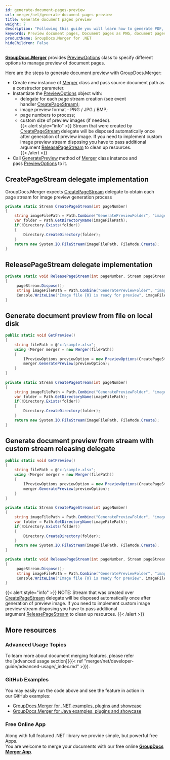 ```yaml
---
id: generate-document-pages-preview
url: merger/net/generate-document-pages-preview
title: Generate document pages preview
weight: 7
description: "Following this guide you will learn how to generate PDF, Word, Excel, PowerPoint documents thumbnails and preview document pages using GroupDocs.Merger for .NET API."
keywords: Preview document pages, Document pages as PNG, document pages as JPG, Document preview
productName: GroupDocs.Merger for .NET
hideChildren: False
---
```

**[GroupDocs.Merger](https://products.groupdocs.com/merger/net)** provides [PreviewOptions](https://apireference.groupdocs.com/net/merger/groupdocs.merger.domain.options/previewoptions) class to specify different options to manage preview of document pages.  
  
Here are the steps to generate document preview with GroupDocs.Merger:
*   Create new instance of [Merger](https://apireference.groupdocs.com/net/merger/groupdocs.merger/merger) class and pass source document path as a constructor parameter.    
*   Instantiate the [PreviewOptions](https://apireference.groupdocs.com/net/merger/groupdocs.merger.domain.options/previewoptions) object with:    
    *   delegate for each page stream creation (see event handler [CreatePageStream](https://apireference.groupdocs.com/net/merger/groupdocs.merger.domain.common/createpagestream));         
    *   image preview format - PNG / JPG / BMP;        
    *   page numbers to process;        
    *   custom size of preview images (if needed).           
{{< alert style="info" >}} 
Stream that were created by [CreatePageStream](https://apireference.groupdocs.com/net/merger/groupdocs.merger.domain.common/createpagestream) delegate will be disposed automatically once after generation of preview image. If you need to implement custom image preview stream disposing you have to pass additional argument [ReleasePageStream](https://apireference.groupdocs.com/net/merger/groupdocs.merger.domain.common/releasepagestream) to clean up resources.  
{{< /alert >}}     
*   Call [GeneratePreview](https://apireference.groupdocs.com/net/merger/groupdocs.merger/merger/methods/generatepreview) method of [Merger](https://apireference.groupdocs.com/net/merger/groupdocs.merger/merger) class instance and pass [PreviewOptions](https://apireference.groupdocs.com/net/merger/groupdocs.merger.domain.options/previewoptions) to it.
    

## CreatePageStream delegate implementation

GroupDocs.Merger expects [CreatePageStream](https://apireference.groupdocs.com/net/merger/groupdocs.merger.domain.common/createpagestream) delegate to obtain each page stream for image preview generation process

```csharp
private static Stream CreatePageStream(int pageNumber)
{
    string imageFilePath = Path.Combine("GeneratePreviewFolder", "image-" + pageNumber.ToString() + ".jpg");
    var folder = Path.GetDirectoryName(imageFilePath);
    if(!Directory.Exists(folder))
    {
        Directory.CreateDirectory(folder);
    }
    return new System.IO.FileStream(imageFilePath, FileMode.Create);
}
```

## ReleasePageStream delegate implementation

```csharp
private static void ReleasePageStream(int pageNumber, Stream pageStream)
{
     pageStream.Dispose();
     string imageFilePath = Path.Combine("GeneratePreviewFolder", "image-" + pageNumber.ToString() + ".jpg");
     Console.WriteLine("Image file {0} is ready for preview", imageFilePath);
}
```

## Generate document preview from file on local disk

```csharp
public static void GetPreview()
{   
    string filePath = @"c:\sample.xlsx";
    using (Merger merger = new Merger(filePath))
    {
        IPreviewOptions previewOption = new PreviewOptions(CreatePageStream, PreviewMode.JPEG);
        merger.GeneratePreview(previewOption);
    }
}
 
private static Stream CreatePageStream(int pageNumber)
{
    string imageFilePath = Path.Combine("GeneratePreviewFolder", "image-" + pageNumber.ToString() + ".jpg");
    var folder = Path.GetDirectoryName(imageFilePath);
    if(!Directory.Exists(folder))
    {
        Directory.CreateDirectory(folder);
    }
    return new System.IO.FileStream(imageFilePath, FileMode.Create);
}
```

## Generate document preview from stream with custom stream releasing delegate

```csharp
public static void GetPreview()
{
    string filePath = @"c:\sample.xlsx";
    using (Merger merger = new Merger(filePath))
    {
        IPreviewOptions previewOption = new PreviewOptions(CreatePageStream, ReleasePageStream, PreviewMode.JPEG);
        merger.GeneratePreview(previewOption);
    }
}
 
private static Stream CreatePageStream(int pageNumber)
{
    string imageFilePath = Path.Combine("GeneratePreviewFolder", "image-" + pageNumber.ToString() + ".jpg");
    var folder = Path.GetDirectoryName(imageFilePath);
    if(!Directory.Exists(folder))
    {
        Directory.CreateDirectory(folder);
    }
    return new System.IO.FileStream(imageFilePath, FileMode.Create);
}

private static void ReleasePageStream(int pageNumber, Stream pageStream)
{
     pageStream.Dispose();
     string imageFilePath = Path.Combine("GeneratePreviewFolder", "image-" + pageNumber.ToString() + ".jpg");
     Console.WriteLine("Image file {0} is ready for preview", imageFilePath);
}
```

{{< alert style="info" >}}
NOTE: Stream that was created over [CreatePageStream](https://apireference.groupdocs.com/net/merger/groupdocs.merger.domain.common/createpagestream) delegate will be disposed automatically once after generation of preview image. If you need to implement custom image preview stream disposing you have to pass additional argument [ReleasePageStream](https://apireference.groupdocs.com/net/merger/groupdocs.merger.domain.common/releasepagestream) to clean up resources.
{{< /alert >}}


## More resources
### Advanced Usage Topics 
To learn more about document merging features, please refer the [advanced usage section]({{< ref "merger/net/developer-guide/advanced-usage/_index.md" >}}).

### GitHub Examples 
You may easily run the code above and see the feature in action in our GitHub examples:
*   [GroupDocs.Merger for .NET examples, plugins and showcase](https://github.com/groupdocs-merger/GroupDocs.Merger-for-.NET)    
*   [GroupDocs.Merger for Java examples, plugins and showcase](https://github.com/groupdocs-merger/GroupDocs.Merger-for-Java)    

### Free Online App

Along with full featured .NET library we provide simple, but powerful free Apps.  
You are welcome to merge your documents with our free online **[GroupDocs Merger App](https://products.groupdocs.app/merger)**.
